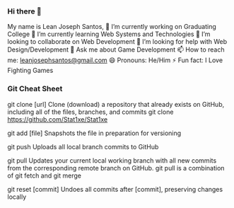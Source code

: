 ### Hi there 👋

My name is Lean Joseph Santos, 
🔭 I’m currently working on Graduating College
🌱 I’m currently learning Web Systems and Technologies
👯 I’m looking to collaborate on Web Development
🤔 I’m looking for help with Web Design/Development
💬 Ask me about Game Development
📫 How to reach me: leanjosephsantos@gmail.com
😄 Pronouns: He/Him
⚡ Fun fact: I Love Fighting Games

### Git Cheat Sheet

git clone [url]
Clone (download) a repository that already exists on
GitHub, including all of the files, branches, and commits
git clone https://github.com/Stat1xe/Stat1xe

git add [file]
Snapshots the file in preparation for versioning

git push
Uploads all local branch commits to GitHub

git pull
Updates your current local working branch with all new
commits from the corresponding remote branch on GitHub.
git pull is a combination of git fetch and git merge

git reset [commit]
Undoes all commits after [commit], preserving changes locally

<!--
**Stat1xe/Stat1xe** is a ✨ _special_ ✨ repository because its `README.md` (this file) appears on your GitHub profile.

Here are some ideas to get you started:

- 🔭 I’m currently working on ...
- 🌱 I’m currently learning ...
- 👯 I’m looking to collaborate on ...
- 🤔 I’m looking for help with ...
- 💬 Ask me about ...
- 📫 How to reach me: ...
- 😄 Pronouns: ...
- ⚡ Fun fact: ...
-->
